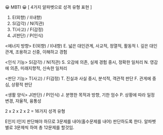 😀 MBTI 😀
[ 4가지 알파벳으로 성격 유형 표현 ]

1. E(외향) / I(내향)
2. S(감각) / N(직관)
3. T(사고) / F(감정)
4. J(판단) / P(인식)


<에너지 방향>
E(외향) / I(내향)
E. 넓은 대인관계, 사교적, 정열적, 활동적
I. 깊은 대인관계, 조용하고 신중, 이해하고 경험

<인식 기능>
S(감각) / N(직관)
S. 오감에 의존, 실제 경험 중시, 정확한 일처리
N. 영감에 의존, 미래지향적, 신속한 일처리

<판단 기능>
T(사고) / F(감정)
T. 진실과 사실 중시, 분석적, 객관적 판단
F. 관게에 중심, 상황적 판단

<생활 양식>
J(판단) / P(인식)
J. 분명한 목적과 방향, 기한 엄수
P. 상황에 따라 일정 변경, 자율적, 융통성


2 x 2 x 2 x 2 
= 16가지 성격 유형


E인지 I인지 판단해야 하므로 3문제를 내어(홀수문제를 내어) 판단하도록 한다.
알파벳별로 3문제씩 하여 총 12문제를 할것임.